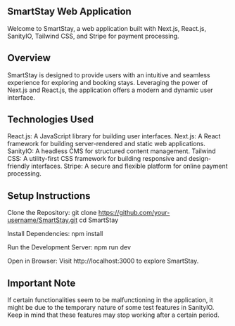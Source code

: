 ## SmartStay Web Application

Welcome to SmartStay, a web application built with Next.js, React.js, SanityIO, Tailwind CSS, and Stripe for payment processing.

## Overview

SmartStay is designed to provide users with an intuitive and seamless experience for exploring and booking stays. Leveraging the power of Next.js and React.js, the application offers a modern and dynamic user interface.

## Technologies Used

React.js: A JavaScript library for building user interfaces.
Next.js: A React framework for building server-rendered and static web applications.
SanityIO: A headless CMS for structured content management.
Tailwind CSS: A utility-first CSS framework for building responsive and design-friendly interfaces.
Stripe: A secure and flexible platform for online payment processing.

## Setup Instructions

Clone the Repository:
git clone https://github.com/your-username/SmartStay.git
cd SmartStay

Install Dependencies:
npm install

Run the Development Server:
npm run dev

Open in Browser:
Visit http://localhost:3000 to explore SmartStay.

## Important Note

If certain functionalities seem to be malfunctioning in the application, it might be due to the temporary nature of some test features in SanityIO. Keep in mind that these features may stop working after a certain period.
